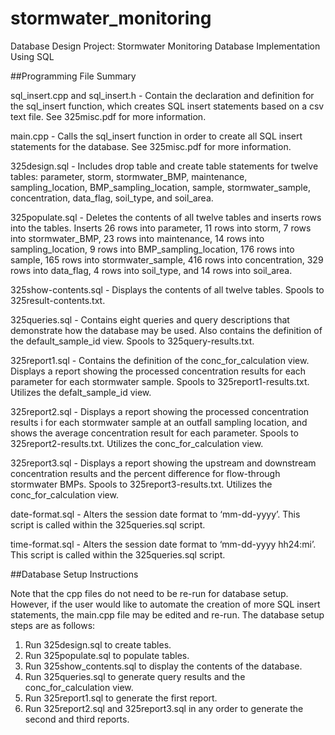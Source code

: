 # stormwater_monitoring
Database Design Project: Stormwater Monitoring Database Implementation Using SQL

##Programming File Summary

sql_insert.cpp and sql_insert.h - Contain the declaration and definition for the
    sql_insert function, which creates SQL insert statements based on a csv text
    file. See 325misc.pdf for more information.

main.cpp - Calls the sql_insert function in order to create all SQL insert 
    statements for the database. See 325misc.pdf for more information.

325design.sql - Includes drop table and create table statements for twelve 
    tables: parameter, storm, stormwater_BMP, maintenance, sampling_location,
    BMP_sampling_location, sample, stormwater_sample, concentration, data_flag,
    soil_type, and soil_area.

325populate.sql - Deletes the contents of all twelve tables and inserts rows 
    into the tables. Inserts 26 rows into parameter, 11 rows into storm, 7 rows 
    into stormwater_BMP, 23 rows into maintenance, 14 rows into 
    sampling_location, 9 rows into BMP_sampling_location, 176 rows into sample, 
    165 rows into stormwater_sample, 416 rows into concentration, 329 rows into 
    data_flag, 4 rows into soil_type, and 14 rows into soil_area.

325show-contents.sql - Displays the contents of all twelve tables. Spools to
    325result-contents.txt.

325queries.sql - Contains eight queries and query descriptions that demonstrate 
    how the database may be used. Also contains the definition of the 
    default_sample_id view. Spools to 325query-results.txt.

325report1.sql - Contains the definition of the conc_for_calculation view. 
    Displays a report showing the processed concentration results for each 
    parameter for each stormwater sample. Spools to 325report1-results.txt. 
    Utilizes the defalt_sample_id view.

325report2.sql - Displays a report showing the processed concentration results i
    for each stormwater sample at an outfall sampling location, and shows the 
    average concentration result for each parameter. Spools to 
    325report2-results.txt. Utilizes the conc_for_calculation view.

325report3.sql - Displays a report showing the upstream and downstream
    concentration results and the percent difference for flow-through stormwater    BMPs. Spools to 325report3-results.txt. Utilizes the conc_for_calculation 
    view.

date-format.sql - Alters the session date format to ‘mm-dd-yyyy’. This script is
    called within the 325queries.sql script.

time-format.sql - Alters the session date format to ‘mm-dd-yyyy hh24:mi’. This 
    script is called within the 325queries.sql script.

##Database Setup Instructions

Note that the cpp files do not need to be re-run for database setup. However, if
the user would like to automate the creation of more SQL insert statements, the 
main.cpp file may be edited and re-run. The database setup steps are as follows:

1. Run 325design.sql to create tables.
2. Run 325populate.sql to populate tables.
3. Run 325show_contents.sql to display the contents of the database.
4. Run 325queries.sql to generate query results and the conc_for_calculation 
   view.
5. Run 325report1.sql to generate the first report.
6. Run 325report2.sql and 325report3.sql in any order to generate the second and
   third reports.
